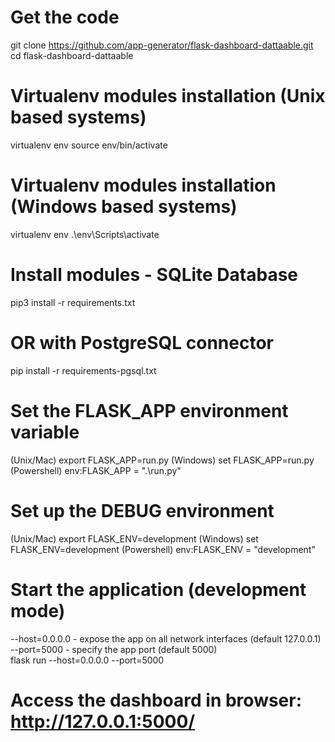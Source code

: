# Get the code
git clone https://github.com/app-generator/flask-dashboard-dattaable.git
cd flask-dashboard-dattaable
# Virtualenv modules installation (Unix based systems)
 virtualenv env
 source env/bin/activate

 # Virtualenv modules installation (Windows based systems)
  virtualenv env
  .\env\Scripts\activate

 # Install modules - SQLite Database
 pip3 install -r requirements.txt

 # OR with PostgreSQL connector
 pip install -r requirements-pgsql.txt

 # Set the FLASK_APP environment variable
 (Unix/Mac) export FLASK_APP=run.py
 (Windows) set FLASK_APP=run.py
 (Powershell) env:FLASK_APP = ".\run.py"

 # Set up the DEBUG environment
 (Unix/Mac) export FLASK_ENV=development
(Windows) set FLASK_ENV=development
 (Powershell) env:FLASK_ENV = "development"

 # Start the application (development mode)
  --host=0.0.0.0 - expose the app on all network interfaces (default 127.0.0.1)
  --port=5000    - specify the app port (default 5000)  
 flask run --host=0.0.0.0 --port=5000

 # Access the dashboard in browser: http://127.0.0.1:5000/

